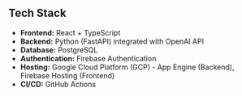 ## Tech Stack

-   **Frontend:** React + TypeScript
-   **Backend:** Python (FastAPI) integrated with OpenAI API
-   **Database:** PostgreSQL
-   **Authentication:** Firebase Authentication
-   **Hosting:** Google Cloud Platform (GCP) - App Engine (Backend), Firebase Hosting (Frontend)
-   **CI/CD:** GitHub Actions